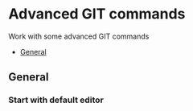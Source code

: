 # Advanced GIT commands

Work with some advanced GIT commands

- [General](#general)



## General<span id="general"></span>


### Start with default editor
